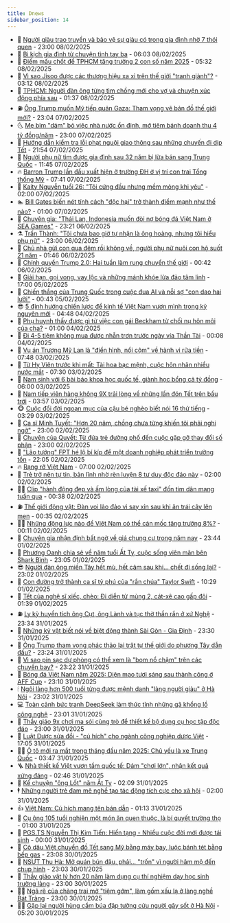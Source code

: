 ```yaml
---
title: Dnews
sidebar_position: 14
---
```


<!-- dantri-dnews:START -->
- 🤠 [Người giàu trao truyền và bảo vệ sự giàu có trong gia đình nhờ 7 thói quen](https://dantri.com.vn/giao-duc/nguoi-giau-trao-truyen-va-bao-ve-su-giau-co-trong-gia-dinh-nho-7-thoi-quen-20250208170008294.htm) - 23:00 08/02/2025
- 🌈 [Bi kịch gia đình từ chuyện tình tay ba](https://dantri.com.vn/phap-luat/bi-kich-gia-dinh-tu-chuyen-tinh-tay-ba-20250208093422894.htm) - 06:03 08/02/2025
- 🐎 [Điểm mấu chốt để TPHCM tăng trưởng 2 con số năm 2025](https://dantri.com.vn/xa-hoi/diem-mau-chot-de-tphcm-tang-truong-2-con-so-nam-2025-20250208121319173.htm) - 05:32 08/02/2025
- 👹 [Vì sao Jisoo được các thương hiệu xa xỉ trên thế giới &quot;tranh giành&quot;?](https://dantri.com.vn/giai-tri/vi-sao-jisoo-duoc-cac-thuong-hieu-xa-xi-tren-the-gioi-tranh-gianh-20250205130640390.htm) - 03:12 08/02/2025
- 🫶 [TPHCM: Người đàn ông từng tìm chồng mới cho vợ và chuyện xúc động phía sau](https://dantri.com.vn/doi-song/tphcm-nguoi-dan-ong-tung-tim-chong-moi-cho-vo-va-chuyen-xuc-dong-phia-sau-20250207142615895.htm) - 01:37 08/02/2025
- ⛽️ [Ông Trump muốn Mỹ tiếp quản Gaza: Tham vọng vẽ bản đồ thế giới mới?](https://dantri.com.vn/the-gioi/ong-trump-muon-my-tiep-quan-gaza-tham-vong-ve-ban-do-the-gioi-moi-20250205163636839.htm) - 23:04 07/02/2025
- 🌜 [Mẹ bỉm &quot;dám&quot; bỏ việc nhà nước ổn định, mở tiệm bánh doanh thu 4 tỷ đồng/năm](https://dantri.com.vn/lao-dong-viec-lam/me-bim-dam-bo-viec-nha-nuoc-on-dinh-mo-tiem-banh-doanh-thu-4-ty-dongnam-20250207154410206.htm) - 23:00 07/02/2025
- 💪 [Hướng dẫn kiểm tra lỗi phạt nguội giao thông sau những chuyến đi dịp Tết](https://dantri.com.vn/suc-manh-so/huong-dan-kiem-tra-loi-phat-nguoi-giao-thong-sau-nhung-chuyen-di-dip-tet-20250208011459047.htm) - 21:54 07/02/2025
- 🎊 [Người phụ nữ tìm được gia đình sau 32 năm bị lừa bán sang Trung Quốc](https://dantri.com.vn/xa-hoi/nguoi-phu-nu-tim-duoc-gia-dinh-sau-32-nam-bi-lua-ban-sang-trung-quoc-20250207172722441.htm) - 11:45 07/02/2025
- 🔥 [Barron Trump lần đầu xuất hiện ở trường ĐH ở vị trí con trai Tổng thống Mỹ](https://dantri.com.vn/giao-duc/barron-trump-lan-dau-xuat-hien-o-truong-dh-o-vi-tri-con-trai-tong-thong-my-20250206164215759.htm) - 07:41 07/02/2025
- 👀 [Kaity Nguyễn tuổi 26: &quot;Tôi cứng đầu nhưng mềm mỏng khi yêu&quot;](https://dantri.com.vn/giai-tri/kaity-nguyen-tuoi-26-toi-cung-dau-nhung-mem-mong-khi-yeu-20250206063623707.htm) - 02:00 07/02/2025
- 🏊 [Bill Gates biến nét tính cách &quot;độc hại&quot; trở thành điểm mạnh như thế nào?](https://dantri.com.vn/giao-duc/bill-gates-bien-net-tinh-cach-doc-hai-tro-thanh-diem-manh-nhu-the-nao-20250205213814059.htm) - 01:00 07/02/2025
- 🥸 [Chuyên gia: &quot;Thái Lan, Indonesia muốn đòi nợ bóng đá Việt Nam ở SEA Games&quot;](https://dantri.com.vn/the-thao/chuyen-gia-thai-lan-indonesia-muon-doi-no-bong-da-viet-nam-o-sea-games-20250207001558012.htm) - 23:21 06/02/2025
- ⚗️ [Trấn Thành: &quot;Tôi chưa bao giờ tự nhận là ông hoàng, nhưng tôi hiểu phụ nữ&quot;](https://dantri.com.vn/giai-tri/tran-thanh-toi-chua-bao-gio-tu-nhan-la-ong-hoang-nhung-toi-hieu-phu-nu-20250205154548719.htm) - 23:00 06/02/2025
- 🐲 [Chủ nhà gửi con qua đêm rồi không về, người phụ nữ nuôi con hộ suốt 21 năm](https://dantri.com.vn/doi-song/chu-nha-gui-con-qua-dem-roi-khong-ve-nguoi-phu-nu-nuoi-con-ho-suot-21-nam-20250204174443669.htm) - 01:46 06/02/2025
- 🌁 [Chính quyền Trump 2.0: Hai tuần làm rung chuyển thế giới](https://dantri.com.vn/the-gioi/chinh-quyen-trump-20-hai-tuan-lam-rung-chuyen-the-gioi-20250205150444707.htm) - 00:42 06/02/2025
- 🧐 [Giải hạn, gọi vong, vay lộc và những mánh khóe lừa đảo tâm linh](https://dantri.com.vn/phap-luat/giai-han-goi-vong-vay-loc-va-nhung-manh-khoe-lua-dao-tam-linh-20250205181227608.htm) - 17:00 05/02/2025
- 👹 [Chiến thắng của Trung Quốc trong cuộc đua AI và nỗi sợ &quot;con dao hai lưỡi&quot;](https://dantri.com.vn/suc-manh-so/chien-thang-cua-trung-quoc-trong-cuoc-dua-ai-va-noi-so-con-dao-hai-luoi-20250204115408271.htm) - 00:43 05/02/2025
- 😎 [5 định hướng chiến lược để kinh tế Việt Nam vươn mình trong kỷ nguyên mới](https://dantri.com.vn/kinh-doanh/5-dinh-huong-chien-luoc-de-kinh-te-viet-nam-vuon-minh-trong-ky-nguyen-moi-20250122115512137.htm) - 04:48 04/02/2025
- 🤭 [Phụ huynh thấy được gì từ việc con gái Beckham từ chối nụ hôn môi của cha?](https://dantri.com.vn/giao-duc/phu-huynh-thay-duoc-gi-tu-viec-con-gai-beckham-tu-choi-nu-hon-moi-cua-cha-20250204082109662.htm) - 01:00 04/02/2025
- 🦣 [Đi 4-5 tiệm không mua được nhẫn trơn trước ngày vía Thần Tài](https://dantri.com.vn/kinh-doanh/di-4-5-tiem-khong-mua-duoc-nhan-tron-truoc-ngay-via-than-tai-20250203201641680.htm) - 00:08 04/02/2025
- 🙉 [Vụ án Trương Mỹ Lan là &quot;điển hình, nổi cộm&quot; về hành vi rửa tiền](https://dantri.com.vn/xa-hoi/vu-an-truong-my-lan-la-dien-hinh-noi-com-ve-hanh-vi-rua-tien-20250203143804918.htm) - 07:48 03/02/2025
- 🗽 [Từ Hy Viên trước khi mất: Tài hoa bạc mệnh, cuộc hôn nhân nhiều nước mắt](https://dantri.com.vn/giai-tri/tu-hy-vien-truoc-khi-mat-tai-hoa-bac-menh-cuoc-hon-nhan-nhieu-nuoc-mat-20250203115630003.htm) - 07:30 03/02/2025
- 🐻 [Nam sinh với 6 bài báo khoa học quốc tế, giành học bổng cả tỷ đồng](https://dantri.com.vn/giao-duc/nam-sinh-voi-6-bai-bao-khoa-hoc-quoc-te-gianh-hoc-bong-ca-ty-dong-20250203102356568.htm) - 06:00 03/02/2025
- 🫣 [Nam tiếp viên hàng không 9X trải lòng về những lần đón Tết trên bầu trời](https://dantri.com.vn/tet-2025/nam-tiep-vien-hang-khong-9x-trai-long-ve-nhung-lan-don-tet-tren-bau-troi-20250127150503595.htm) - 03:57 03/02/2025
- 🐵 [Cuộc đổi đời ngoạn mục của cậu bé nghèo biết nói 16 thứ tiếng](https://dantri.com.vn/giao-duc/cuoc-doi-doi-ngoan-muc-cua-cau-be-ngheo-biet-noi-16-thu-tieng-20250203074550063.htm) - 03:29 03/02/2025
- 🥷 [Ca sĩ Minh Tuyết: &quot;Hơn 20 năm, chồng chưa từng khiến tôi phải nghi ngờ&quot;](https://dantri.com.vn/giai-tri/ca-si-minh-tuyet-hon-20-nam-chong-chua-tung-khien-toi-phai-nghi-ngo-20250126151733233.htm) - 23:00 02/02/2025
- 🐻 [Chuyện của Quyết: Từ đứa trẻ đường phố đến cuộc gặp gỡ thay đổi số phận](https://dantri.com.vn/an-sinh/chuyen-cua-quyet-tu-dua-tre-duong-pho-den-cuoc-gap-go-thay-doi-so-phan-20250120192129276.htm) - 23:00 02/02/2025
- 🥸 [&quot;Lão tướng&quot; FPT hé lộ bí kíp để một doanh nghiệp phát triển trường tồn](https://dantri.com.vn/kinh-doanh/lao-tuong-fpt-he-lo-bi-kip-de-mot-doanh-nghiep-phat-trien-truong-ton-20250128224252985.htm) - 22:05 02/02/2025
- 🔥 [Rạng rỡ Việt Nam](https://dantri.com.vn/xa-hoi/rang-ro-viet-nam-20250201134511512.htm) - 07:00 02/02/2025
- 🥰 [Trẻ trở nên tự tin, bản lĩnh nhờ rèn luyện 8 tư duy độc đáo này](https://dantri.com.vn/giao-duc/tre-tro-nen-tu-tin-ban-linh-nho-ren-luyen-8-tu-duy-doc-dao-nay-20250125082758832.htm) - 02:00 02/02/2025
- 👨‍🏫 [Clip &quot;hành động đẹp và ấm lòng của tài xế taxi&quot; đốn tim dân mạng tuần qua](https://dantri.com.vn/suc-manh-so/clip-hanh-dong-dep-va-am-long-cua-tai-xe-taxi-don-tim-dan-mang-tuan-qua-20250202012946210.htm) - 00:38 02/02/2025
- ⛽️ [Thế giới động vật: Đàn voi lảo đảo vì say xỉn sau khi ăn trái cây lên men](https://dantri.com.vn/khoa-hoc-cong-nghe/the-gioi-dong-vat-dan-voi-lao-dao-vi-say-xin-sau-khi-an-trai-cay-len-men-20250202040030772.htm) - 00:35 02/02/2025
- 🧑‍💻 [Những động lực nào để Việt Nam có thể cán mốc tăng trưởng 8%?](https://dantri.com.vn/kinh-doanh/nhung-dong-luc-nao-de-viet-nam-co-the-can-moc-tang-truong-8-20250130141807458.htm) - 00:11 02/02/2025
- 💪 [Chuyên gia nhận định bất ngờ về giá chung cư trong năm nay](https://dantri.com.vn/bat-dong-san/chuyen-gia-nhan-dinh-bat-ngo-ve-gia-chung-cu-trong-nam-nay-20250201202144681.htm) - 23:44 01/02/2025
- 🔭 [Phương Oanh chia sẻ về năm tuổi Ất Tỵ, cuộc sống viên mãn bên Shark Bình](https://dantri.com.vn/giai-tri/phuong-oanh-chia-se-ve-nam-tuoi-at-ty-cuoc-song-vien-man-ben-shark-binh-20250201101746152.htm) - 23:05 01/02/2025
- 😎 [Người đàn ông miền Tây hết mù, hết câm sau khi… chết đi sống lại?](https://dantri.com.vn/doi-song/nguoi-dan-ong-mien-tay-het-mu-het-cam-sau-khi-chet-di-song-lai-20250114165320727.htm) - 23:02 01/02/2025
- 🦩 [Con đường trở thành ca sĩ tỷ phú của &quot;rắn chúa&quot; Taylor Swift](https://dantri.com.vn/giai-tri/con-duong-tro-thanh-ca-si-ty-phu-cua-ran-chua-taylor-swift-20250201095501721.htm) - 10:29 01/02/2025
- 🐻 [Tết của nghệ sĩ xiếc, chèo: Đi diễn từ mùng 2, cát-xê cao gấp đôi](https://dantri.com.vn/tet-2025/tet-cua-nghe-si-xiec-cheo-di-dien-tu-mung-2-cat-xe-cao-gap-doi-20250125005323876.htm) - 01:39 01/02/2025
- ⛽️ [Ly kỳ huyền tích ông Cụt, ông Lành và tục thờ thần rắn ở xứ Nghệ](https://dantri.com.vn/du-lich/ly-ky-huyen-tich-ong-cut-ong-lanh-va-tuc-tho-than-ran-o-xu-nghe-20250118163353082.htm) - 23:34 31/01/2025
- 📝 [Những kỷ vật biết nói về biệt động thành Sài Gòn - Gia Định](https://dantri.com.vn/an-sinh/nhung-ky-vat-biet-noi-ve-biet-dong-thanh-sai-gon-gia-dinh-20250128043207959.htm) - 23:30 31/01/2025
- 💯 [Ông Trump tham vọng phác thảo lại trật tự thế giới do phương Tây dẫn đầu?](https://dantri.com.vn/the-gioi/ong-trump-tham-vong-phac-thao-lai-trat-tu-the-gioi-do-phuong-tay-dan-dau-20250126224700050.htm) - 23:24 31/01/2025
- 🤠 [Vì sao pin sạc dự phòng có thể xem là &quot;bom nổ chậm&quot; trên các chuyến bay?](https://dantri.com.vn/khoa-hoc-cong-nghe/vi-sao-pin-sac-du-phong-co-the-xem-la-bom-no-cham-tren-cac-chuyen-bay-20250130174210321.htm) - 23:22 31/01/2025
- 🧐 [Bóng đá Việt Nam năm 2025: Diện mạo tươi sáng sau thành công ở AFF Cup](https://dantri.com.vn/the-thao/bong-da-viet-nam-nam-2025-dien-mao-tuoi-sang-sau-thanh-cong-o-aff-cup-20250126002155584.htm) - 23:10 31/01/2025
- 🕯 [Ngôi làng hơn 500 tuổi từng được mệnh danh &quot;làng người giàu&quot; ở Hà Nội](https://dantri.com.vn/du-lich/ngoi-lang-hon-500-tuoi-tung-duoc-menh-danh-lang-nguoi-giau-o-ha-noi-20250127201210585.htm) - 23:02 31/01/2025
- 💻 [Toàn cảnh bức tranh DeepSeek làm thức tỉnh những gã khổng lồ công nghệ](https://dantri.com.vn/suc-manh-so/toan-canh-buc-tranh-deepseek-lam-thuc-tinh-nhung-ga-khong-lo-cong-nghe-20250131023014346.htm) - 23:01 31/01/2025
- 🌋 [Thầy giáo 9x chơi ma sói cùng trò để thiết kế bộ dụng cụ học tập độc đáo](https://dantri.com.vn/giao-duc/thay-giao-9x-choi-ma-soi-cung-tro-de-thiet-ke-bo-dung-cu-hoc-tap-doc-dao-20250126131616068.htm) - 23:00 31/01/2025
- 🤖 [Luật Dược sửa đổi - &quot;cú hích&quot; cho ngành công nghiệp dược Việt](https://dantri.com.vn/suc-khoe/luat-duoc-sua-doi-cu-hich-cho-nganh-cong-nghiep-duoc-viet-20250124165504886.htm) - 17:05 31/01/2025
- 🧑‍💻 [Ô tô mới ra mắt trong tháng đầu năm 2025: Chủ yếu là xe Trung Quốc](https://dantri.com.vn/o-to-xe-may/o-to-moi-ra-mat-trong-thang-dau-nam-2025-chu-yeu-la-xe-trung-quoc-20250131004823912.htm) - 03:47 31/01/2025
- 🪜 [Nhà thiết kế Việt vươn tầm quốc tế: Dám &quot;chơi lớn&quot;, nhận kết quả xứng đáng](https://dantri.com.vn/tet-2025/nha-thiet-ke-viet-vuon-tam-quoc-te-dam-choi-lon-nhan-ket-qua-xung-dang-20250125174503527.htm) - 02:46 31/01/2025
- 🚀 [Kể chuyện &quot;ông Lốt&quot; năm Ất Tỵ](https://dantri.com.vn/xa-hoi/ke-chuyen-ong-lot-nam-at-ty-20250128171855949.htm) - 02:09 31/01/2025
- 🕴 [Những người trẻ đam mê nghề tạo tác động tích cực cho xã hội](https://dantri.com.vn/lao-dong-viec-lam/nhung-nguoi-tre-dam-me-nghe-tao-tac-dong-tich-cuc-cho-xa-hoi-20250121104231206.htm) - 02:00 31/01/2025
- 👍 [Việt Nam: Cú hích mang tên bán dẫn](https://dantri.com.vn/kinh-doanh/viet-nam-cu-hich-mang-ten-ban-dan-20250120153400330.htm) - 01:13 31/01/2025
- 🥳 [Cụ ông 105 tuổi nghiện một món ăn quen thuộc, là bí quyết trường thọ](https://dantri.com.vn/an-sinh/cu-ong-105-tuoi-nghien-mot-mon-an-quen-thuoc-la-bi-quyet-truong-tho-20250121094138585.htm) - 01:00 31/01/2025
- 🥳 [PGS.TS Nguyễn Thị Kim Tiến: Hiến tạng - Nhiều cuộc đời mới được tái sinh](https://dantri.com.vn/suc-khoe/pgsts-nguyen-thi-kim-tien-hien-tang-nhieu-cuoc-doi-moi-duoc-tai-sinh-20250124112226451.htm) - 00:00 31/01/2025
- 🦩 [Cô dâu Việt chuyển đồ Tết sang Mỹ bằng máy bay, luộc bánh tét bằng bếp gas](https://dantri.com.vn/doi-song/co-dau-viet-chuyen-do-tet-sang-my-bang-may-bay-luoc-banh-tet-bang-bep-gas-20250128141838953.htm) - 23:08 30/01/2025
- 🗽 [NSƯT Thu Hà: Mở quán bún đậu, phải… &quot;trốn&quot; vì người hâm mộ đến chụp hình](https://dantri.com.vn/giai-tri/nsut-thu-ha-mo-quan-bun-dau-phai-tron-vi-nguoi-ham-mo-den-chup-hinh-20250118114141088.htm) - 23:03 30/01/2025
- 🤖 [Thầy giáo vật lý hơn 20 năm làm dụng cụ thí nghiệm dạy học sinh trường làng](https://dantri.com.vn/giao-duc/thay-giao-vat-ly-hon-20-nam-lam-dung-cu-thi-nghiem-day-hoc-sinh-truong-lang-20250125230420115.htm) - 23:00 30/01/2025
- 🧑‍🏫 [Ngã rẽ của chàng trai mở &quot;tiệm gớm&quot;, làm gốm xấu lạ ở làng nghề Bát Tràng](https://dantri.com.vn/lao-dong-viec-lam/nga-re-cua-chang-trai-mo-tiem-gom-lam-gom-xau-la-o-lang-nghe-bat-trang-20250117165837296.htm) - 23:00 30/01/2025
- 👨‍🏫 [Gặp lại người hùng cầm búa đập tường cứu người gây sốt ở Hà Nội](https://dantri.com.vn/doi-song/gap-lai-nguoi-hung-cam-bua-dap-tuong-cuu-nguoi-gay-sot-o-ha-noi-20250127193118769.htm) - 05:20 30/01/2025<!-- dantri-dnews:END -->
